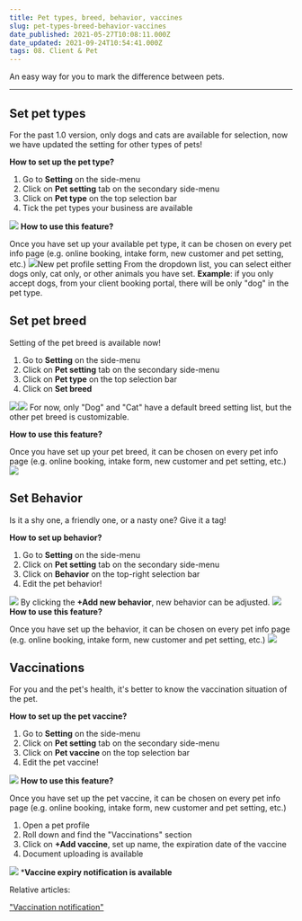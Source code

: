 ```yaml
---
title: Pet types, breed, behavior, vaccines
slug: pet-types-breed-behavior-vaccines
date_published: 2021-05-27T10:08:11.000Z
date_updated: 2021-09-24T10:54:41.000Z
tags: 08. Client & Pet
---
```


An easy way for you to mark the difference between pets.

---

## Set pet types

For the past 1.0 version, only dogs and cats are available for selection, now we have updated the setting for other types of pets! 

**How to set up the pet type?**

1.  Go to **Setting** on the side-menu
2. Click on **Pet setting** tab on the secondary side-menu
3. Click on **Pet type** on the top selection bar
4. Tick the pet types your business are available

![](__GHOST_URL__/content/images/2021/09/CleanShot-2021-09-22-at-10.33.01.png)
**How to use this feature?**

Once you have set up your available pet type, it can be chosen on every pet info page (e.g. online booking, intake form, new customer and pet setting, etc.) 
![](__GHOST_URL__/content/images/2021/09/CleanShot-2021-09-22-at-11.21.36.png)New pet profile setting
From the dropdown list, you can select either dogs only, cat only, or other animals you have set. 
**Example**: if you only accept dogs, from your client booking portal, there will be only "dog" in the pet type.

## Set pet breed

 Setting of the pet breed is available now!

1.  Go to **Setting** on the side-menu
2. Click on **Pet setting** tab on the secondary side-menu
3. Click on **Pet type** on the top selection bar
4. Click on **Set breed**

![](__GHOST_URL__/content/images/2021/09/CleanShot-2021-09-22-at-11.34.27.png)![](__GHOST_URL__/content/images/2021/09/_55.gif)
For now, only "Dog" and "Cat" have a default breed setting list, but the other pet breed is customizable. 

**How to use this feature?**

Once you have set up your pet breed, it can be chosen on every pet info page (e.g. online booking, intake form, new customer and pet setting, etc.) 
![](__GHOST_URL__/content/images/2021/09/_54.gif)
## Set Behavior 

Is it a shy one, a friendly one, or a nasty one? Give it a tag!

**How to set up behavior?**

1.  Go to **Setting** on the side-menu
2. Click on **Pet setting** tab on the secondary side-menu
3. Click on **Behavior** on the top-right selection bar
4. Edit the pet behavior!

![](__GHOST_URL__/content/images/2021/09/CleanShot-2021-09-22-at-11.47.34.png)
By clicking the **+Add new behavior**, new behavior can be adjusted. 
![](__GHOST_URL__/content/images/2021/09/CleanShot-2021-09-22-at-14.13.07.png)
**How to use this feature?**

Once you have set up the behavior, it can be chosen on every pet info page (e.g. online booking, intake form, new customer and pet setting, etc.) 
![](__GHOST_URL__/content/images/2021/09/CleanShot-2021-09-22-at-14.27.55-1.png)
## Vaccinations

For you and the pet's health, it's better to know the vaccination situation of the pet.

**How to set up the pet vaccine?**

1.  Go to **Setting** on the side-menu
2. Click on **Pet setting** tab on the secondary side-menu
3. Click on **Pet vaccine** on the top selection bar
4. Edit the pet vaccine!

![](__GHOST_URL__/content/images/2021/09/CleanShot-2021-09-22-at-14.37.35.png)
**How to use this feature?**

Once you have set up the pet vaccine, it can be chosen on every pet info page (e.g. online booking, intake form, new customer and pet setting, etc.) 

1. Open a pet profile
2. Roll down and find the "Vaccinations" section
3. Click on **+Add vaccine**, set up name, the expiration date of the vaccine
4. Document uploading is available

![](__GHOST_URL__/content/images/2021/09/CleanShot-2021-09-22-at-14.58.23.png)
***Vaccine expiry notification is available**

Relative articles:

["Vaccination notification"](__GHOST_URL__/vaccine-notifications/)
